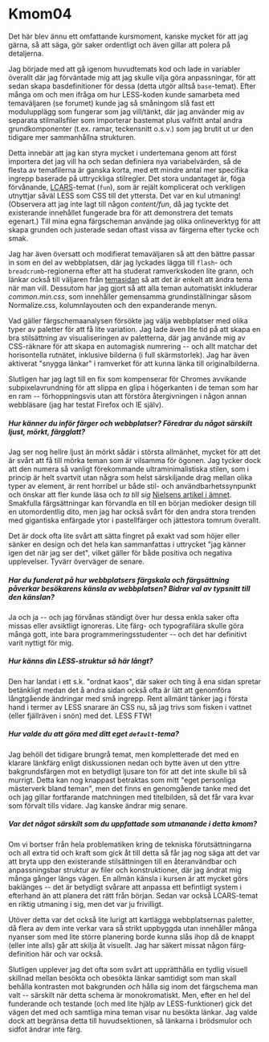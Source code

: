 Kmom04
======

Det här blev ännu ett omfattande kursmoment, kanske mycket för att jag gärna, så att säga, gör saker ordentligt och även gillar att polera på detaljerna.

Jag började med att gå igenom huvudtemats kod och lade in variabler överallt där jag förväntade mig att jag skulle vilja göra anpassningar, 
för att sedan skapa basdefinitioner för dessa (detta utgör alltså `base`-temat). Efter många om och men ifråga om hur LESS-koden kunde samarbeta med temaväljaren (se forumet) 
kunde jag så småningom slå fast ett modulupplägg som fungerar som jag vill/tänkt, där jag använder mig av separata stilmallsfiler som importerar bastemat plus valfritt antal andra grundkomponenter 
(t.ex. ramar, teckensnitt o.s.v.) som jag brutit ut ur den tidigare mer sammanhållna strukturen.

Detta innebär att jag kan styra mycket i undertemana genom att först importera det jag vill ha och sedan definiera nya variabelvärden, 
så de flesta av temafilerna är ganska korta, med ett mindre antal mer specifika ingrepp baserade på uttryckliga stilregler. Det stora undantaget är, föga förvånande, 
[LCARS](https://en.wikipedia.org/wiki/LCARS)-temat (`fun`), som är rejält komplicerat och verkligen utnyttjar såväl LESS som CSS till det yttersta. Det var en kul utmaning! 
(Observera att jag inte lagt till någon *content/fun*, då jag tyckte det existerande innehållet fungerade bra för att demonstrera det temats egenart.) 
Till mina egna färgscheman använde jag olika onlineverktyg för att skapa grunden och justerade sedan oftast vissa av färgerna efter tycke och smak.

Jag har även översatt och modifierat temaväljaren så att den bättre passar in som en del av webbplatsen, 
där jag lyckades lägga till `flash`- och `breadcrumb`-regionerna efter att ha studerat ramverkskoden lite grann, och länkar också till väljaren från [temasidan](theme) 
så att det är enkelt att ändra tema när man vill. Dessutom har jag gjort så att alla teman automatiskt inkluderar *common.min.css*, 
som innehåller gemensamma grundinställningar såsom Normalize.css, kolumnlayouten och den expanderande menyn.

Vad gäller färgschema&shy;analysen försökte jag välja webbplatser med olika typer av paletter för att få lite variation. 
Jag lade även lite tid på att skapa en bra stilsättning av visualiseringen av paletterna, där jag använde mig av CSS-räknare för att skapa en automagisk numrering -- 
och allt matchar det horisontella rutnätet, inklusive bilderna (i full skärmstorlek). Jag har även aktiverat "snygga länkar" i ramverket för att kunna länka till original&shy;bilderna. 

Slutligen har jag lagt till en fix som kompenserar för Chromes avvikande subpixel&shy;avrundning för att slippa en glipa i högerkanten i de teman som har en ram -- 
förhoppningsvis utan att förstöra återgivningen i någon annan webbläsare (jag har testat Firefox och IE själv).


##### Hur känner du inför färger och webbplatser? Föredrar du något särskilt ljust, mörkt, färgglatt?

Jag ser nog hellre ljust än mörkt sådär i största allmänhet, mycket för att det är svårt att få till mörka teman som är vilsamma för ögonen. 
Jag tycker dock att den numera så vanligt förekommande ultraminimalistiska stilen, som i princip är helt svartvit utan några som helst särskiljande drag mellan olika typer av element, 
är rent horribel ur både stil- och användbarhetssynpunkt och önskar att fler kunde läsa och *ta till sig* [Nielsens artikel i ämnet](https://www.nngroup.com/articles/characteristics-minimalism/). 
Smakfulla färgsättningar kan förvandla en till en början medioker design till en utomordentlig dito, 
men jag har också svårt för den andra stora trenden med gigantiska enfärgade ytor i pastellfärger och jättestora tomrum överallt.

Det är dock ofta lite svårt att sätta fingret på exakt vad som höjer eller sänker en design och det hela kan sammanfattas i uttrycket "jag känner igen det när jag ser det", 
vilket gäller för både positiva och negativa upplevelser. Tyvärr överväger de senare.


##### Har du funderat på hur webbplatsers färgskala och färgsättning påverkar besökarens känsla av webbplatsen? Bidrar val av typsnitt till den känslan?

Ja och ja -- och jag förvånas ständigt över hur dessa enkla saker ofta missas eller avsiktligt ignoreras. Lite färg- och typografilära skulle göra många gott, 
inte bara program&shy;merings&shy;studenter -- och det har definitivt varit nyttigt för mig.


##### Hur känns din LESS-struktur så här långt?

Den har landat i ett s.k. "ordnat kaos", där saker och ting å ena sidan spretar betänkligt medan det å andra sidan också ofta är lätt att genomföra långtgående ändringar med små ingrepp. 
Rent allmänt tänker jag i första hand i termer av LESS snarare än CSS nu, så jag trivs som fisken i vattnet (eller fjällräven i snön) med det. LESS FTW!


##### Hur valde du att göra med ditt eget `default`-tema?

Jag behöll det tidigare brungrå temat, men kompletterade det med en klarare länkfärg enligt diskussionen nedan och 
bytte även ut den yttre bakgrundsfärgen mot en betydligt ljusare ton för att det inte skulle bli så murrigt. Detta kan nog knappast betraktas som mitt 
"eget personliga mästerverk bland teman", men det finns en genomgående tanke med det och jag gillar fortfarande matchningen med titelbilden, 
så det får vara kvar som förvalt tills vidare. Jag kanske ändrar mig senare.


##### Var det något särskilt som du uppfattade som utmanande i detta kmom?

Om vi bortser från hela problematiken kring de tekniska förutsättningarna och all extra tid och kraft som gick åt till detta så får jag nog säga att 
det var att bryta upp den existerande stilsättningen till en återanvändbar och anpassningsbar struktur av filer och konstruktioner, 
där jag ändrat mig många gånger längs vägen. En allmän känsla i kursen är att mycket görs baklänges -- 
det är betydligt svårare att anpassa ett befintligt system i efterhand än att planera det rätt från början. Sedan var också LCARS-temat en riktig utmaning i sig, men det var ju frivilligt.

Utöver detta var det också lite lurigt att kartlägga webb&shy;platsernas paletter, 
då flera av dem inte verkar vara så strikt uppbyggda utan innehåller många nyanser som med lite större planering borde kunna slås ihop då de knappt (eller inte alls) går att skilja åt visuellt. 
Jag har säkert missat någon färg&shy;definition här och var också.

Slutligen upplever jag det ofta som svårt att upprätthålla en tydlig visuell skillnad mellan besökta och obesökta länkar samtidigt som man skall behålla kontrasten mot bakgrunden *och* 
hålla sig inom det färgschema man valt -- särskilt när detta schema är monokromatiskt. Men, efter en hel del funderande och testande (och med lite hjälp av LESS-funktioner) 
gick det vägen det med och samtliga mina teman visar nu besökta länkar. Jag valde dock att begränsa detta till huvud&shy;sektionen, så länkarna i brödsmulor och sidfot ändrar inte färg.

